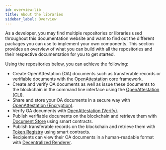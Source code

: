 ```yaml
---
id: overview-lib
title: About the libraries
sidebar_label: Overview
---
```


As a developer, you may find multiple repositories or libraries used throughout this documentation website and want to find out the different packages you can use to implement your own components. This section provides an overview of what you can build with all the repositories and their respective documentation for you to get started.

Using the repositories below, you can achieve the following:

-  Create OpenAttestation (OA) documents such as transferable records or verifiable documents with the [OpenAttestation](/docs/developer-section/libraries/remote-files/open-attestation) core framework.
-  Create and verify OA documents as well as issue these documents to the blockchain in the command line interface using the [OpenAttestation (CLI)](/docs/developer-section/libraries/remote-files/open-attestation-cli).
- Share and store your OA documents in a secure way with [OpenAttestation (Encryption)](/docs/developer-section/libraries/remote-files/open-attestation-encryption).
- Verify OA documents with [OpenAttestation (Verify)](/docs/developer-section/libraries/remote-files/open-attestation-verify).
-  Publish verifiable documents on the blockchain and retrieve them with [Document Store](/docs/developer-section/libraries/remote-files/document-store) using smart contracts. 
- Publish transferable records on the blockchain and retrieve them with [Token Registry](/docs/developer-section/libraries/remote-files/token-registry) using smart contracts.
- Recipients can view their OA documents in a human-readable format with [Decentralized Renderer](/docs/developer-section/libraries/remote-files/decentralized-renderer/decentralized-renderer-react-components).
